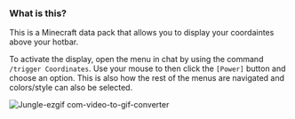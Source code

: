 ### What is this?
This is a Minecraft data pack that allows you to display your coordaintes above your hotbar.

To activate the display, open the menu in chat by using the command `/trigger Coordinates`. Use your mouse to then click the `[Power]` button and choose an option. This is also how the rest of the menus are navigated and colors/style can also be selected.

![Jungle-ezgif com-video-to-gif-converter](https://github.com/user-attachments/assets/50f3d782-f6cf-407c-a50a-477e06707190)
